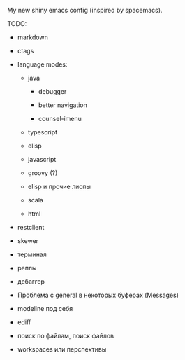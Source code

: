 My new shiny emacs config (inspired by spacemacs).

TODO:

- markdown

- ctags

- language modes:

  - java
  
    - debugger

    - better navigation

    - counsel-imenu

  - typescript

  - elisp

  - javascript

  - groovy (?)

  - elisp и прочие лиспы

  - scala

  - html

- restclient

- skewer

- терминал

- реплы

- дебаггер

- Проблема с general в некоторых буферах (Messages)

- modeline под себя

- ediff

- поиск по файлам, поиск файлов

- workspaces или перспективы
